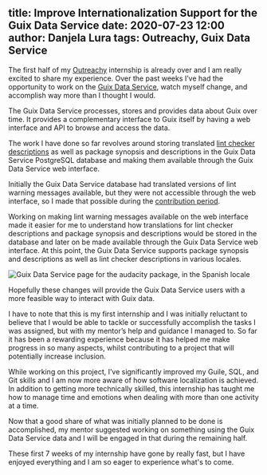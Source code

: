 title: Improve Internationalization Support for the Guix Data Service
date: 2020-07-23 12:00
author: Danjela Lura
tags: Outreachy, Guix Data Service
---

The first half of my [Outreachy](https://www.outreachy.org/)
internship is already over and I am really excited to share my
experience. Over the past weeks I’ve had the opportunity to work on
the [Guix Data Service](https://data.guix.gnu.org/), watch myself
change, and accomplish way more than I thought I would.

The Guix Data Service processes, stores and provides data about Guix
over time. It provides a complementary interface to Guix itself by
having a web interface and API to browse and access the data.

The work I have done so far revolves around storing translated [lint
checker descriptions][guix-lint-docs] as well as package synopsis and
descriptions in the Guix Data Service PostgreSQL database and making
them available through the Guix Data Service web interface.

[guix-lint-docs]: https://guix.gnu.org/manual/en/html_node/Invoking-guix-lint.html

Initially the Guix Data Service database had translated versions of
lint warning messages available, but they were not accessible through
the web interface, so I made that possible during the [contribution
period](https://www.outreachy.org/docs/applicant/#make-contributions).

Working on making lint warning messages available on the web interface
made it easier for me to understand how translations for lint checker
descriptions and package synopsis and descriptions would be stored in
the database and later on be made available through the Guix Data
Service web interface.  At this point, the Guix Data Service supports
package synopsis and descriptions as well as lint checker descriptions
in various locales.

![Guix Data Service page for the audacity package, in the Spanish
locale](/static/blog/img/guix-data-service-audacity.png)

Hopefully these changes will provide the Guix Data Service users with
a more feasible way to interact with Guix data.

I have to note that this is my first internship and I was initially
reluctant to believe that I would be able to tackle or successfully
accomplish the tasks I was assigned, but with my mentor’s help and
guidance I managed to.  So far it has been a rewarding experience
because it has helped me make progress in so many aspects, whilst
contributing to a project that will potentially increase inclusion.

While working on this project, I’ve significantly improved my Guile,
SQL, and Git skills and I am now more aware of how software
localization is achieved.  In addition to getting more technically
skilled, this internship has taught me how to manage time and emotions
when dealing with more than one activity at a time.

Now that a good share of what was initially planned to be done is
accomplished, my mentor suggested working on something using the Guix
Data Service data and I will be engaged in that during the remaining
half.

These first 7 weeks of my internship have gone by really fast, but I
have enjoyed everything and I am so eager to experience what's to
come.
